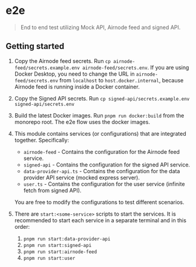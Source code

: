 # e2e

> End to end test utilizing Mock API, Airnode feed and signed API.

## Getting started

1. Copy the Airnode feed secrets. Run `cp airnode-feed/secrets.example.env airnode-feed/secrets.env`. If you are using
   Docker Desktop, you need to change the URL in `airnode-feed/secrets.env` from `localhost` to `host.docker.internal`,
   because Airnode feed is running inside a Docker container.
2. Copy the Signed API secrets. Run `cp signed-api/secrets.example.env signed-api/secrets.env`
3. Build the latest Docker images. Run `pnpm run docker:build` from the monorepo root. The e2e flow uses the docker
   images.
4. This module contains services (or configurations) that are integrated together. Specifically:

   - `airnode-feed` - Contains the configuration for the Airnode feed service.
   - `signed-api` - Contains the configuration for the signed API service.
   - `data-provider-api.ts` - Contains the configuration for the data provider API service (mocked express server).
   - `user.ts` - Contains the configuration for the user service (infinite fetch from signed API).

   You are free to modify the configurations to test different scenarios.

5. There are `start:<some-service>` scripts to start the services. It is recommended to start each service in a separate
   terminal and in this order:

   1. `pnpm run start:data-provider-api`
   2. `pnpm run start:signed-api`
   3. `pnpm run start:airnode-feed`
   4. `pnpm run start:user`
